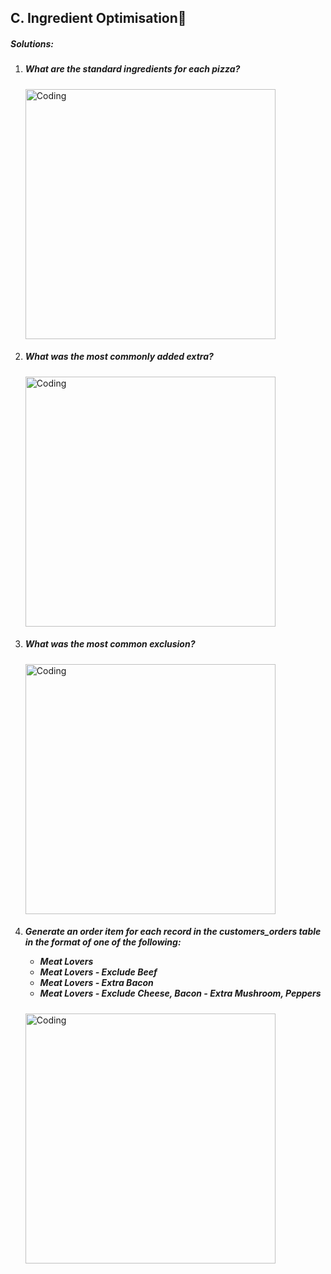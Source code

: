 <h2><a name="c.ingredientoptimisation"></a>C. Ingredient Optimisation🍕</h2>
<h5>Solutions:</h5>

<ol>
  <li><h5>What are the standard ingredients for each pizza?</h5></li>
  <img width="400" alt="Coding" src="https://github.com/Mariyajoseph24/8_Week_SQL_challenge/assets/91487663/7af6d859-545c-488c-bee8-5e4bc4f4848f">
    
  <li><h5>What was the most commonly added extra?</h5></li>
  <img width="400" alt="Coding" src="https://github.com/Mariyajoseph24/8_Week_SQL_challenge/assets/91487663/8996c135-c2ae-4ad2-8f46-661c56c2ceb7">
    
  <li><h5>What was the most common exclusion?</h5></li>
  <img width="400" alt="Coding" src="https://github.com/Mariyajoseph24/8_Week_SQL_challenge/assets/91487663/7a84787b-26ba-4c32-838c-26d6826b381b">
    
  <li><h5>Generate an order item for each record in the customers_orders table in the format of one of the following:

<ul>
<li>Meat Lovers</li>
<li>Meat Lovers - Exclude Beef</li>
<li>Meat Lovers - Extra Bacon</li>
<li>Meat Lovers - Exclude Cheese, Bacon - Extra Mushroom, Peppers</li></h5></li></ul>
<img width="400" alt="Coding" src="https://github.com/Mariyajoseph24/8_Week_SQL_challenge/assets/91487663/d243a081-ea2a-49af-b8be-78a96399ee48">
</ol>
